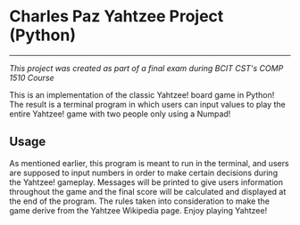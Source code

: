 # Charles Paz Yahtzee Project (Python)
***
*This project was created as part of a final exam during BCIT CST's COMP 1510 Course*

This is an implementation of the classic Yahtzee! board game in Python! The result is a terminal program in which users can input values to play the entire Yahtzee! game with two people only using a Numpad!

## Usage

As mentioned earlier, this program is meant to run in the terminal, and users are supposed to input numbers in order to make certain decisions during the Yahtzee! gameplay. Messages will be printed to give users information throughout the game and the final score will be calculated and displayed at the end of the program. The rules taken into consideration to make the game derive from the Yahtzee Wikipedia page. Enjoy playing Yahtzee!
